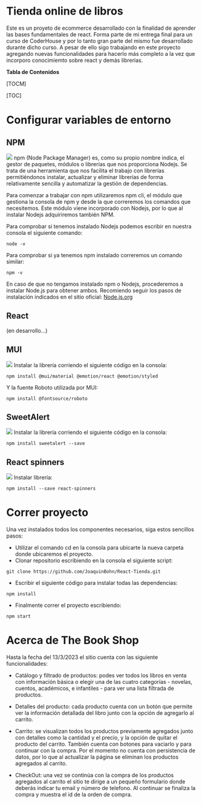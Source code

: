 # Tienda online de libros

Este es un proyeto de ecommerce desarrollado con la finalidad de aprender las bases fundamentales de react.
Forma parte de mi entrega final para un curso de CoderHouse y por lo tanto gran parte del mismo fue desarrollado durante dicho curso. A pesar de ello sigo trabajando en este proyecto agregando nuevas funcionalidades para hacerlo más completo a la vez que incorporo conocimiemto sobre react y demás librerías.

**Tabla de Contenidos**

[TOCM]

[TOC]

# Configurar variables de entorno

## NPM

![](https://res.cloudinary.com/drdgu83bp/image/upload/v1678719003/Assets/npm_logo_k9cjrx.png)
npm (Node Package Manager) es, como su propio nombre indica, el gestor de paquetes, módulos o librerías que nos proporciona Nodejs. Se trata de una herramienta que nos facilita el trabajo con librerías permitiéndonos instalar, actualizar y eliminar librerías de forma relativamente sencilla y automatizar la gestión de dependencias.

Para comenzar a trabajar con npm utilizaremos npm cli, el módulo que gestiona la consola de npm y desde la que correremos los comandos que necesitemos. Este módulo viene incorporado con Nodejs, por lo que al instalar Nodejs adquiriremos también NPM.

Para comprobar si tenemos instalado Nodejs podemos escribir en nuestra consola el siguiente comando:

```
node -v
```

Para comprobar si ya tenemos npm instalado correremos un comando similar:

```
npm -v
```

En caso de que no tengamos instalado npm o Nodejs, procederemos a instalar Node.js para obtener ambos.
Recomiendo seguir los pasos de instalación indicados en el sitio oficial:
[Node.js.org](https://nodejs.org/en/download/package-manager/#windows-1)

## React

(en desarrollo...)

## MUI

![](https://res.cloudinary.com/drdgu83bp/image/upload/v1678723866/Assets/logo_l0pxt8.png)
Instalar la librería corriendo el siguiente código en la consola:

```
npm install @mui/material @emotion/react @emotion/styled
```

Y la fuente Roboto utilizada por MUI:

```
npm install @fontsource/roboto
```

## SweetAlert

![](https://res.cloudinary.com/drdgu83bp/image/upload/v1678724039/Assets/images_f3psy8.png)
Instalar la librería corriendo el siguiente código en la consola:

```
npm install sweetalert --save
```

## React spinners

![](https://res.cloudinary.com/drdgu83bp/image/upload/v1678724328/Assets/x5e5gb6l14oveaodidvn_orbtcr.png)
Instalar librería:

```
npm install --save react-spinners
```

# Correr proyecto

Una vez instalados todos los componentes necesarios, siga estos sencillos pasos:

- Utilizar el comando cd en la consola para ubicarte la nueva carpeta donde ubicaremos el proyecto.
- Clonar repositorio escribiendo en la consola el siguiente script:

```
git clone https://github.com/JoaquinBohn/React-Tienda.git
```

- Escribir el siguiente código para instalar todas las dependencias:

```
npm install
```

- Finalmente correr el proyecto escribiendo:

```
npm start
```

# Acerca de The Book Shop

Hasta la fecha del 13/3/2023 el sitio cuenta con las siguiente funcionalidades:

- Catálogo y filtrado de productos: podes ver todos los libros en venta con información básica o elegir una de las cuatro categorías - novelas, cuentos, académicos, e infantiles - para ver una lista filtrada de productos.
- Detalles del producto: cada producto cuenta con un botón que permite ver la información detallada del libro junto con la opción de agregarlo al carrito.

- Carrito: se visualizan todos los productos previamente agregados junto con detalles como la cantidad y el precio, y la opción de quitar el producto del carrito. También cuenta con botones para vaciarlo y para continuar con la compra. Por el momento no cuenta con persistencia de datos, por lo que al actualizar la página se eliminan los productos agregados al carrito.

- CheckOut: una vez se continúa con la compra de los productos agregados al carrito el sitio te dirige a un pequeño formulario donde deberás indicar tu email y número de telefono. Al continuar se finaliza la compra y muestra el id de la orden de compra.
